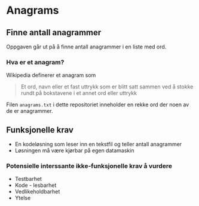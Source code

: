 # Anagrams
## Finne antall anagrammer

Oppgaven går ut på å finne antall anagrammer i en liste med ord. 

### Hva er et anagram?
Wikipedia definerer et anagram som
> Et ord, navn eller et fast uttrykk som er blitt satt sammen ved å stokke rundt på bokstavene i et annet ord eller uttrykk

Filen `anagrams.txt` i dette repositoriet inneholder en rekke ord der noen av de er anagrammer.

## Funksjonelle krav
* En kodeløsning som leser inn en tekstfil og teller antall anagrammer
* Løsningen må være kjørbar på egen datamaskin

### Potensielle interssante ikke-funksjonelle krav å vurdere
* Testbarhet
* Kode - lesbarhet
* Vedlikeholdbarhet
* Ytelse